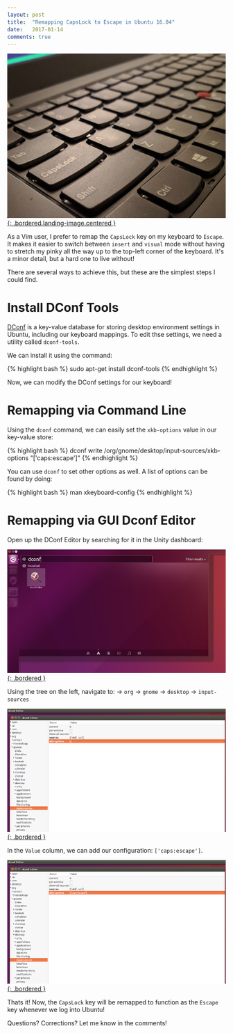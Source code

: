 ```yaml
---
layout: post
title:  "Remapping CapsLock to Escape in Ubuntu 16.04"
date:   2017-01-14
comments: true
---
```


[![](/assets/images/posts/capslock.jpg){: .bordered.landing-image.centered }](/assets/images/posts/capslock.jpg)

As a Vim user, I prefer to remap the `CapsLock` key on my keyboard to `Escape`. It makes it easier to switch between `insert` and `visual` mode without having to stretch my pinky all the way up to the top-left corner of the keyboard. It's a minor detail, but a hard one to live without!

There are several ways to achieve this, but these are the simplest steps I could find.

# Install DConf Tools 

[DConf](https://wiki.gnome.org/action/show/Projects/dconf?action=show&redirect=dconf) is a key-value database for storing desktop environment settings in Ubuntu, including our keyboard mappings. To edit thse settings, we need a utility called `dconf-tools`.

We can install it using the command:

{% highlight bash %}
sudo apt-get install dconf-tools
{% endhighlight %}

Now, we can modify the DConf settings for our keyboard!

# Remapping via Command Line

Using the `dconf` command, we can easily set the `xkb-options` value in our key-value store:

{% highlight bash %}
dconf write /org/gnome/desktop/input-sources/xkb-options "['caps:escape']"
{% endhighlight %}

You can use `dconf` to set other options as well. A list of options can be found by doing:

{% highlight bash %}
man xkeyboard-config
{% endhighlight %}

# Remapping via GUI Dconf Editor

Open up the DConf Editor by searching for it in the Unity dashboard:

[![](/assets/images/posts/dconf-01.png){: .bordered }](/assets/images/posts/dconf-01.png)

Using the tree on the left, navigate to: → `org` → `gnome` → `desktop` → `input-sources`

[![](/assets/images/posts/dconf-02.png){: .bordered }](/assets/images/posts/dconf-02.png)

In the `Value` column, we can add our configuration: `['caps:escape']`.

[![](/assets/images/posts/dconf-03.png){: .bordered }](/assets/images/posts/dconf-03.png)

Thats it! Now, the `CapsLock` key will be remapped to function as the `Escape` key whenever we log into Ubuntu!

Questions? Corrections? Let me know in the comments!
